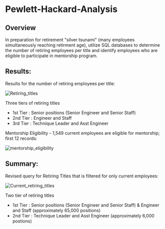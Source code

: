# Pewlett-Hackard-Analysis

## Overview 

In preparation for retirement "silver tsunami" (many employees simultaneously reaching retirment age), utilize SQL databases to determine the number of retiring employees per title and identify employees who are eligible to participate in mentorship program.

## Results: 
Results for the number of retiring employees per title:

![Retiring_titles](https://user-images.githubusercontent.com/71353552/98484594-f8bbc680-21cd-11eb-8692-d91d6d826d24.png)

Three tiers of retiring titles
- 1st Tier : Senior positions (Senior Engineer and Senior Staff)
- 2nd Tier : Engineer and Staff
- 3rd Tier : Technique Leader and Asst Engineer


Mentorship Eligibility - 1,549 current employees are eligible for mentorship; first 12 records:

![mentorship_eligibility](https://user-images.githubusercontent.com/71353552/98484603-0c672d00-21ce-11eb-9b0b-31cfc1c598f5.png)

## Summary: 

Revised query for Retiring Titles that is filtered for only current employees:

![Current_retiring_titles](https://user-images.githubusercontent.com/71353552/98484607-112be100-21ce-11eb-8adb-5cbc1890512d.PNG)

Two tier of retiring titles
- 1st Tier : Senior positions (Senior Engineer and Senior Staff) & Engineer and Staff (approximately 65,000 positions)
- 2nd Tier : Technique Leader and Asst Engineer (approximately 6,000 postions)


